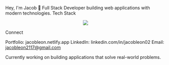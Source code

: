 Hey, I'm Jacob 👋
Full Stack Developer building web applications with modern technologies.
Tech Stack
<p align="center">
  <a href="https://skillicons.dev">
    <img src="https://skillicons.dev/icons?i=c,python,js,typescript,html,css,react,nextjs,tailwindcss,nodejs,mysql,postgres,supabase,firebase,docker,netlify&perline=20" />
  </a>
</p>
Connect

Portfolio: jacobleon.netlify.app
LinkedIn: linkedin.com/in/jacobleon02
Email: jacobleon2117@gmail.com


Currently working on building applications that solve real-world problems.
